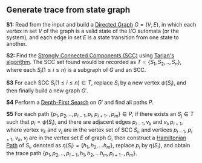 
## Generate trace from state graph


__S1:__  Read from the input and build a [Directed Graph](https://en.wikipedia.org/wiki/Directed_graph) $G = (V, E)$, in which each vertex in set $V$ of the graph is a valid state of the I/O automata (or the system), and each edge in set $E$ is a state transition from one state to another.
  
  
__S2:__ Find the [Strongly Connected Components (SCC)](https://en.wikipedia.org/wiki/Strongly_connected_component) using [Tarjan's algorithm](https://en.wikipedia.org/wiki/Tarjan%27s_strongly_connected_components_algorithm). The SCC set found would be recorded as $T = \{S_1, S_2, .., S_n\}$, where each $S_i (1 \leq i \leq n)$ is a subgraph of $G$ and an SCC.
  
__S3__ For each SCC $S_i (1 \leq i \leq n) \in T$, replace $S_i$ by a new vertex $\psi(S_i)$, and then finally build a new graph $G'$.
  
__S4__ Perform a [Depth-First Search](https://en.wikipedia.org/wiki/Depth-first_search) on $G'$ and find all paths $P$.
  
__S5__ For each path $\{p_1, p_2, .., p_{i-1}, p_i, p_{i+1}.., p_m\} \in P$, if there exists an $S_j \in T$ such that $p_i = \psi(S_i)$, and there are adjacent edges $p_{i-1}, v_k$ and $v_l, p_{i+1}$, where vertex $v_k$ and $v_j$ are in the vertex set of SCC $S_i$, and vertices $p_{i-1}$, $p_{i+1}$, $v_k$, $v_j$ are in the vertex set $E$ of graph $G$, then construct a [Hamiltonian Path](https://en.wikipedia.org/wiki/Hamiltonian_path) of $S_i$, denoted as $\eta(S_i)= \{h_1, h_2, ... h_m\}$, replace $p_i$ by $\eta(S_i)$, and obtain the trace path $\{p_1, p_2, .., p_{i-1}, h_1, h_2, ... h_m, p_{i+1}.., p_m\}$.
